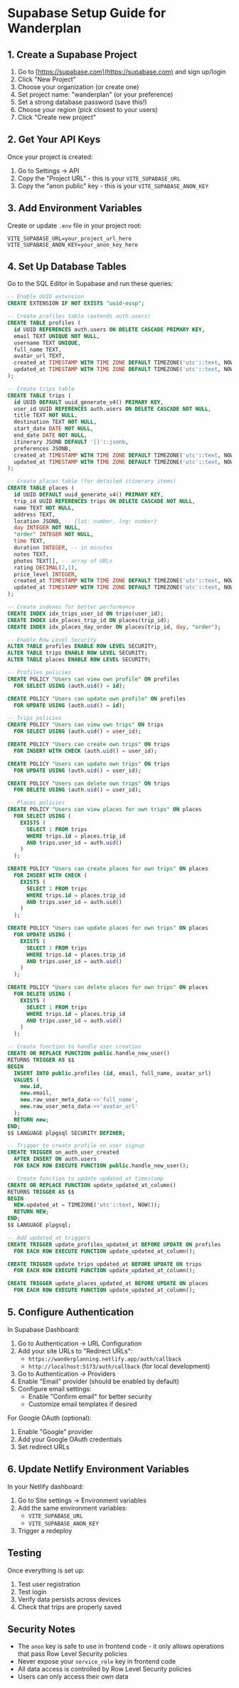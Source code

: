 # Supabase Setup Guide for Wanderplan

## 1. Create a Supabase Project

1. Go to [https://supabase.com](https://supabase.com) and sign up/login
2. Click "New Project"
3. Choose your organization (or create one)
4. Set project name: "wanderplan" (or your preference)
5. Set a strong database password (save this!)
6. Choose your region (pick closest to your users)
7. Click "Create new project"

## 2. Get Your API Keys

Once your project is created:
1. Go to Settings → API
2. Copy the "Project URL" - this is your `VITE_SUPABASE_URL`
3. Copy the "anon public" key - this is your `VITE_SUPABASE_ANON_KEY`

## 3. Add Environment Variables

Create or update `.env` file in your project root:

```env
VITE_SUPABASE_URL=your_project_url_here
VITE_SUPABASE_ANON_KEY=your_anon_key_here
```

## 4. Set Up Database Tables

Go to the SQL Editor in Supabase and run these queries:

```sql
-- Enable UUID extension
CREATE EXTENSION IF NOT EXISTS "uuid-ossp";

-- Create profiles table (extends auth.users)
CREATE TABLE profiles (
  id UUID REFERENCES auth.users ON DELETE CASCADE PRIMARY KEY,
  email TEXT UNIQUE NOT NULL,
  username TEXT UNIQUE,
  full_name TEXT,
  avatar_url TEXT,
  created_at TIMESTAMP WITH TIME ZONE DEFAULT TIMEZONE('utc'::text, NOW()),
  updated_at TIMESTAMP WITH TIME ZONE DEFAULT TIMEZONE('utc'::text, NOW())
);

-- Create trips table
CREATE TABLE trips (
  id UUID DEFAULT uuid_generate_v4() PRIMARY KEY,
  user_id UUID REFERENCES auth.users ON DELETE CASCADE NOT NULL,
  title TEXT NOT NULL,
  destination TEXT NOT NULL,
  start_date DATE NOT NULL,
  end_date DATE NOT NULL,
  itinerary JSONB DEFAULT '[]'::jsonb,
  preferences JSONB,
  created_at TIMESTAMP WITH TIME ZONE DEFAULT TIMEZONE('utc'::text, NOW()),
  updated_at TIMESTAMP WITH TIME ZONE DEFAULT TIMEZONE('utc'::text, NOW())
);

-- Create places table (for detailed itinerary items)
CREATE TABLE places (
  id UUID DEFAULT uuid_generate_v4() PRIMARY KEY,
  trip_id UUID REFERENCES trips ON DELETE CASCADE NOT NULL,
  name TEXT NOT NULL,
  address TEXT,
  location JSONB, -- {lat: number, lng: number}
  day INTEGER NOT NULL,
  "order" INTEGER NOT NULL,
  time TEXT,
  duration INTEGER, -- in minutes
  notes TEXT,
  photos TEXT[], -- array of URLs
  rating DECIMAL(2,1),
  price_level INTEGER,
  created_at TIMESTAMP WITH TIME ZONE DEFAULT TIMEZONE('utc'::text, NOW()),
  updated_at TIMESTAMP WITH TIME ZONE DEFAULT TIMEZONE('utc'::text, NOW())
);

-- Create indexes for better performance
CREATE INDEX idx_trips_user_id ON trips(user_id);
CREATE INDEX idx_places_trip_id ON places(trip_id);
CREATE INDEX idx_places_day_order ON places(trip_id, day, "order");

-- Enable Row Level Security
ALTER TABLE profiles ENABLE ROW LEVEL SECURITY;
ALTER TABLE trips ENABLE ROW LEVEL SECURITY;
ALTER TABLE places ENABLE ROW LEVEL SECURITY;

-- Profiles policies
CREATE POLICY "Users can view own profile" ON profiles
  FOR SELECT USING (auth.uid() = id);

CREATE POLICY "Users can update own profile" ON profiles
  FOR UPDATE USING (auth.uid() = id);

-- Trips policies
CREATE POLICY "Users can view own trips" ON trips
  FOR SELECT USING (auth.uid() = user_id);

CREATE POLICY "Users can create own trips" ON trips
  FOR INSERT WITH CHECK (auth.uid() = user_id);

CREATE POLICY "Users can update own trips" ON trips
  FOR UPDATE USING (auth.uid() = user_id);

CREATE POLICY "Users can delete own trips" ON trips
  FOR DELETE USING (auth.uid() = user_id);

-- Places policies
CREATE POLICY "Users can view places for own trips" ON places
  FOR SELECT USING (
    EXISTS (
      SELECT 1 FROM trips 
      WHERE trips.id = places.trip_id 
      AND trips.user_id = auth.uid()
    )
  );

CREATE POLICY "Users can create places for own trips" ON places
  FOR INSERT WITH CHECK (
    EXISTS (
      SELECT 1 FROM trips 
      WHERE trips.id = places.trip_id 
      AND trips.user_id = auth.uid()
    )
  );

CREATE POLICY "Users can update places for own trips" ON places
  FOR UPDATE USING (
    EXISTS (
      SELECT 1 FROM trips 
      WHERE trips.id = places.trip_id 
      AND trips.user_id = auth.uid()
    )
  );

CREATE POLICY "Users can delete places for own trips" ON places
  FOR DELETE USING (
    EXISTS (
      SELECT 1 FROM trips 
      WHERE trips.id = places.trip_id 
      AND trips.user_id = auth.uid()
    )
  );

-- Create function to handle user creation
CREATE OR REPLACE FUNCTION public.handle_new_user()
RETURNS TRIGGER AS $$
BEGIN
  INSERT INTO public.profiles (id, email, full_name, avatar_url)
  VALUES (
    new.id,
    new.email,
    new.raw_user_meta_data->>'full_name',
    new.raw_user_meta_data->>'avatar_url'
  );
  RETURN new;
END;
$$ LANGUAGE plpgsql SECURITY DEFINER;

-- Trigger to create profile on user signup
CREATE TRIGGER on_auth_user_created
  AFTER INSERT ON auth.users
  FOR EACH ROW EXECUTE FUNCTION public.handle_new_user();

-- Create function to update updated_at timestamp
CREATE OR REPLACE FUNCTION update_updated_at_column()
RETURNS TRIGGER AS $$
BEGIN
  NEW.updated_at = TIMEZONE('utc'::text, NOW());
  RETURN NEW;
END;
$$ LANGUAGE plpgsql;

-- Add updated_at triggers
CREATE TRIGGER update_profiles_updated_at BEFORE UPDATE ON profiles
  FOR EACH ROW EXECUTE FUNCTION update_updated_at_column();

CREATE TRIGGER update_trips_updated_at BEFORE UPDATE ON trips
  FOR EACH ROW EXECUTE FUNCTION update_updated_at_column();

CREATE TRIGGER update_places_updated_at BEFORE UPDATE ON places
  FOR EACH ROW EXECUTE FUNCTION update_updated_at_column();
```

## 5. Configure Authentication

In Supabase Dashboard:
1. Go to Authentication → URL Configuration
2. Add your site URLs to "Redirect URLs":
   - `https://wanderplanning.netlify.app/auth/callback`
   - `http://localhost:5173/auth/callback` (for local development)
3. Go to Authentication → Providers
4. Enable "Email" provider (should be enabled by default)
5. Configure email settings:
   - Enable "Confirm email" for better security
   - Customize email templates if desired

For Google OAuth (optional):
1. Enable "Google" provider
2. Add your Google OAuth credentials
3. Set redirect URLs

## 6. Update Netlify Environment Variables

In your Netlify dashboard:
1. Go to Site settings → Environment variables
2. Add the same environment variables:
   - `VITE_SUPABASE_URL`
   - `VITE_SUPABASE_ANON_KEY`
3. Trigger a redeploy

## Testing

Once everything is set up:
1. Test user registration
2. Test login
3. Verify data persists across devices
4. Check that trips are properly saved

## Security Notes

- The `anon` key is safe to use in frontend code - it only allows operations that pass Row Level Security policies
- Never expose your `service_role` key in frontend code
- All data access is controlled by Row Level Security policies
- Users can only access their own data